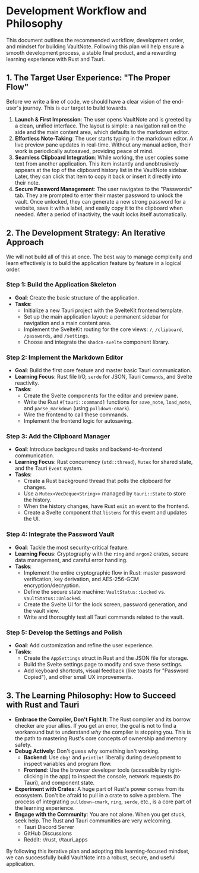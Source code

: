 # Development Workflow and Philosophy

This document outlines the recommended workflow, development order, and mindset for building VaultNote. Following this plan will help ensure a smooth development process, a stable final product, and a rewarding learning experience with Rust and Tauri.

## 1. The Target User Experience: "The Proper Flow"

Before we write a line of code, we should have a clear vision of the end-user's journey. This is our target to build towards.

1.  **Launch & First Impression**: The user opens VaultNote and is greeted by a clean, unified interface. The layout is simple: a navigation rail on the side and the main content area, which defaults to the markdown editor.
2.  **Effortless Note-Taking**: The user starts typing in the markdown editor. A live preview pane updates in real-time. Without any manual action, their work is periodically autosaved, providing peace of mind.
3.  **Seamless Clipboard Integration**: While working, the user copies some text from another application. This item instantly and unobtrusively appears at the top of the clipboard history list in the VaultNote sidebar. Later, they can click that item to copy it back or insert it directly into their note.
4.  **Secure Password Management**: The user navigates to the "Passwords" tab. They are prompted to enter their master password to unlock the vault. Once unlocked, they can generate a new strong password for a website, save it with a label, and easily copy it to the clipboard when needed. After a period of inactivity, the vault locks itself automatically.

## 2. The Development Strategy: An Iterative Approach

We will not build all of this at once. The best way to manage complexity and learn effectively is to build the application feature by feature in a logical order.

### Step 1: Build the Application Skeleton
-   **Goal**: Create the basic structure of the application.
-   **Tasks**:
    -   Initialize a new Tauri project with the SvelteKit frontend template.
    -   Set up the main application layout: a permanent sidebar for navigation and a main content area.
    -   Implement the SvelteKit routing for the core views: `/`, `/clipboard`, `/passwords`, and `/settings`.
    -   Choose and integrate the `shadcn-svelte` component library.

### Step 2: Implement the Markdown Editor
-   **Goal**: Build the first core feature and master basic Tauri communication.
-   **Learning Focus**: Rust file I/O, `serde` for JSON, Tauri `Commands`, and Svelte reactivity.
-   **Tasks**:
    -   Create the Svelte components for the editor and preview pane.
    -   Write the Rust `#[tauri::command]` functions for `save_note`, `load_note`, and `parse_markdown` (using `pulldown-cmark`).
    -   Wire the frontend to call these commands.
    -   Implement the frontend logic for autosaving.

### Step 3: Add the Clipboard Manager
-   **Goal**: Introduce background tasks and backend-to-frontend communication.
-   **Learning Focus**: Rust concurrency (`std::thread`), `Mutex` for shared state, and the Tauri `Event` system.
-   **Tasks**:
    -   Create a Rust background thread that polls the clipboard for changes.
    -   Use a `Mutex<VecDeque<String>>` managed by `tauri::State` to store the history.
    -   When the history changes, have Rust `emit` an event to the frontend.
    -   Create a Svelte component that `listens` for this event and updates the UI.

### Step 4: Integrate the Password Vault
-   **Goal**: Tackle the most security-critical feature.
-   **Learning Focus**: Cryptography with the `ring` and `argon2` crates, secure data management, and careful error handling.
-   **Tasks**:
    -   Implement the entire cryptographic flow in Rust: master password verification, key derivation, and AES-256-GCM encryption/decryption.
    -   Define the secure state machine: `VaultStatus::Locked` vs. `VaultStatus::Unlocked`.
    -   Create the Svelte UI for the lock screen, password generation, and the vault view.
    -   Write and thoroughly test all Tauri commands related to the vault.

### Step 5: Develop the Settings and Polish
-   **Goal**: Add customization and refine the user experience.
-   **Tasks**:
    -   Create the `AppSettings` struct in Rust and the JSON file for storage.
    -   Build the Svelte settings page to modify and save these settings.
    -   Add keyboard shortcuts, visual feedback (like toasts for "Password Copied"), and other small UX improvements.

## 3. The Learning Philosophy: How to Succeed with Rust and Tauri

-   **Embrace the Compiler, Don't Fight It**: The Rust compiler and its borrow checker are your allies. If you get an error, the goal is not to find a workaround but to understand *why* the compiler is stopping you. This is the path to mastering Rust's core concepts of ownership and memory safety.
-   **Debug Actively**: Don't guess why something isn't working.
    -   **Backend**: Use `dbg!` and `println!` liberally during development to inspect variables and program flow.
    -   **Frontend**: Use the browser developer tools (accessible by right-clicking in the app) to inspect the console, network requests (to Tauri), and component state.
-   **Experiment with Crates**: A huge part of Rust's power comes from its ecosystem. Don't be afraid to pull in a crate to solve a problem. The process of integrating `pulldown-cmark`, `ring`, `serde`, etc., is a core part of the learning experience.
-   **Engage with the Community**: You are not alone. When you get stuck, seek help. The Rust and Tauri communities are very welcoming.
    -   Tauri Discord Server
    -   GitHub Discussions
    -   Reddit: r/rust, r/tauri_apps

By following this iterative plan and adopting this learning-focused mindset, we can successfully build VaultNote into a robust, secure, and useful application.